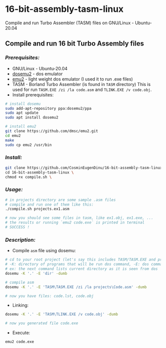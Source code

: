 # 16-bit-assembly-tasm-linux
Compile and run Turbo Assembler (TASM) files on GNU/Linux - Ubuntu-20.04
## Compile and run 16 bit Turbo Assembly files
### *Prerequisites:*
- GNU/Linux - Ubuntu-20.04
- [dosemu2](https://github.com/dosemu2/dosemu2/wiki/Setup-guide-for-advanced-users-and-ambitious-beginners-(using-Ubuntu)) - dos emulator 
- [emu2](https://github.com/dmsc/emu2.git) - light weight dos emulator (I used it to run .exe files)
- TASM - Borland Turbo Assembler (is found in `TASM` directory)
This is used for run `TASM.EXE /zi /la code.asm` and `TLINK.EXE /v code.obj`.
- Install prerequisites:
```bash
# install dosemu
sudo add-apt-repository ppa:dosemu2/ppa
sudo apt update
sudo apt install dosemu2

# install emu2
git clone https://github.com/dmsc/emu2.git
cd emu2
make
sudo cp emu2 /usr/bin
```
### *Install:*
```bash
git clone https://github.com/CosminEugenDinu/16-bit-assembly-tasm-linux.git \
cd 16-bit-assembly-tasm-linux \
chmod +x compile.sh \
```
### *Usage:*
```bash
# in projects directory are some sample .asm files
# compile and run one of them like this:
./compile.sh projects.ex1.asm

# now you should see some files in tasm, like ex1.obj, ex1.exe, ...
# the results or running `emu2 code.exe` is printed in terminal
# SUCCESS !
```
### *Description:*
- Compile `asm` file using dosemu:
```bash
# cd to your root project (let's say this includes TASM/TASM.EXE and projects/Code.asm)
# -K: directory of programs that will be run dos command, -E: dos command, -dumb: view result of dos command
# ex: the next command lists current directory as it is seen from dos
dosemu -K '.' -E 'dir' -dumb

# compile asm
dosemu -K '.' -E 'TASM\TASM.EXE /zi /la projects\Code.asm' -dumb

# now you have files: code.lst, code.obj
```
- Linking:
```bash
dosemu -K '.' -E 'TASM\TLINK.EXE /v code.obj' -dumb

# now you generated file code.exe
```
- Execute:
```bash
emu2 code.exe
```
